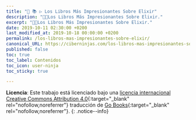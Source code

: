 ```yaml
---
title: "🎁 📚 ▷ Los Libros Más Impresionantes Sobre Elixir"
description: "👨‍💻Los Libros Más Impresionantes Sobre Elixir."
excerpt: "👨‍💻Los Libros Más Impresionantes Sobre Elixir."
date: 2019-10-11 02:30:00 +0200
last_modified_at: 2019-10-18 00:00:00 +0200
permalink: /los-libros-mas-impresionantes-sobre-elixir/
canonical_URL: https://ciberninjas.com/los-libros-mas-impresionantes-sobre-elixir/
published: false
toc: true
toc_label: Contenidos
toc_icon: user-ninja
toc_sticky: true

---
```


**Licencia**: Este trabajo está licenciado bajo una [licencia internacional Creative Commons Attribution 4.0](https://creativecommons.org/licenses/by/4.0/deed.es_ES){:target="_blank" rel="nofollow,noreferrer"} traducción de [Go Books](https://github.com/sger/ElixirBooks#awesome-elixir-books-){:target="_blank" rel="nofollow,noreferrer"}.
{: .notice--info}